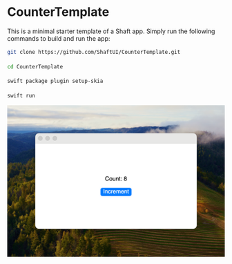 # CounterTemplate

This is a minimal starter template of a Shaft app. Simply run the following commands to build and run the app:

```sh
git clone https://github.com/ShaftUI/CounterTemplate.git

cd CounterTemplate

swift package plugin setup-skia

swift run
```

![CounterTemplate](/docs/screenshot.png)
